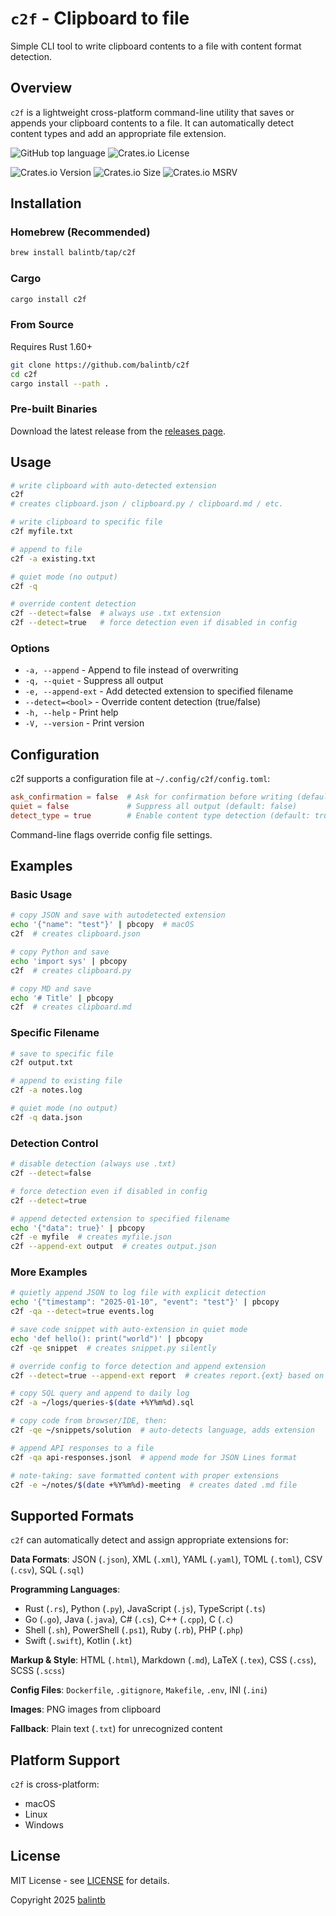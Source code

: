 # `c2f` - Clipboard to file

Simple CLI tool to write clipboard contents to a file with content format detection.

## Overview

`c2f` is a lightweight cross-platform command-line utility that saves or appends your clipboard contents to a file. It can automatically detect content types and add an appropriate file extension.

![GitHub top language](https://img.shields.io/github/languages/top/balintb/c2f)
![Crates.io License](https://img.shields.io/crates/l/c2f)

![Crates.io Version](https://img.shields.io/crates/v/c2f)
![Crates.io Size](https://img.shields.io/crates/size/c2f)
![Crates.io MSRV](https://img.shields.io/crates/msrv/c2f?logo=rust)

## Installation

### Homebrew (Recommended)

```bash
brew install balintb/tap/c2f
```

### Cargo

```bash
cargo install c2f
```

### From Source

Requires Rust 1.60+

```bash
git clone https://github.com/balintb/c2f
cd c2f
cargo install --path .
```

### Pre-built Binaries

Download the latest release from the [releases page](https://github.com/balintb/c2f/releases).

## Usage

```bash
# write clipboard with auto-detected extension
c2f
# creates clipboard.json / clipboard.py / clipboard.md / etc.

# write clipboard to specific file
c2f myfile.txt

# append to file
c2f -a existing.txt

# quiet mode (no output)
c2f -q

# override content detection
c2f --detect=false  # always use .txt extension
c2f --detect=true   # force detection even if disabled in config
```

### Options

- `-a, --append` - Append to file instead of overwriting
- `-q, --quiet` - Suppress all output
- `-e, --append-ext` - Add detected extension to specified filename
- `--detect=<bool>` - Override content detection (true/false)
- `-h, --help` - Print help
- `-V, --version` - Print version

## Configuration

c2f supports a configuration file at `~/.config/c2f/config.toml`:

```toml
ask_confirmation = false  # Ask for confirmation before writing (default: false)
quiet = false             # Suppress all output (default: false)
detect_type = true        # Enable content type detection (default: true)
```

Command-line flags override config file settings.

## Examples

### Basic Usage

```bash
# copy JSON and save with autodetected extension
echo '{"name": "test"}' | pbcopy  # macOS
c2f  # creates clipboard.json

# copy Python and save
echo 'import sys' | pbcopy
c2f  # creates clipboard.py

# copy MD and save
echo '# Title' | pbcopy
c2f  # creates clipboard.md
```

### Specific Filename

```bash
# save to specific file
c2f output.txt

# append to existing file
c2f -a notes.log

# quiet mode (no output)
c2f -q data.json
```

### Detection Control

```bash
# disable detection (always use .txt)
c2f --detect=false

# force detection even if disabled in config
c2f --detect=true

# append detected extension to specified filename
echo '{"data": true}' | pbcopy
c2f -e myfile  # creates myfile.json
c2f --append-ext output  # creates output.json
```

### More Examples

```bash
# quietly append JSON to log file with explicit detection
echo '{"timestamp": "2025-01-10", "event": "test"}' | pbcopy
c2f -qa --detect=true events.log

# save code snippet with auto-extension in quiet mode
echo 'def hello(): print("world")' | pbcopy
c2f -qe snippet  # creates snippet.py silently

# override config to force detection and append extension
c2f --detect=true --append-ext report  # creates report.{ext} based on content

# copy SQL query and append to daily log
c2f -a ~/logs/queries-$(date +%Y%m%d).sql

# copy code from browser/IDE, then:
c2f -qe ~/snippets/solution  # auto-detects language, adds extension

# append API responses to a file
c2f -qa api-responses.jsonl  # append mode for JSON Lines format

# note-taking: save formatted content with proper extensions
c2f -e ~/notes/$(date +%Y%m%d)-meeting  # creates dated .md file
```

## Supported Formats

`c2f` can automatically detect and assign appropriate extensions for:

**Data Formats**: JSON (`.json`), XML (`.xml`), YAML (`.yaml`), TOML (`.toml`), CSV (`.csv`), SQL (`.sql`)

**Programming Languages**:

- Rust (`.rs`), Python (`.py`), JavaScript (`.js`), TypeScript (`.ts`)
- Go (`.go`), Java (`.java`), C# (`.cs`), C++ (`.cpp`), C (`.c`)
- Shell (`.sh`), PowerShell (`.ps1`), Ruby (`.rb`), PHP (`.php`)
- Swift (`.swift`), Kotlin (`.kt`)

**Markup & Style**: HTML (`.html`), Markdown (`.md`), LaTeX (`.tex`), CSS (`.css`), SCSS (`.scss`)

**Config Files**: `Dockerfile`, `.gitignore`, `Makefile`, `.env`, INI (`.ini`)

**Images**: PNG images from clipboard

**Fallback**: Plain text (`.txt`) for unrecognized content

## Platform Support

`c2f` is cross-platform:

- macOS
- Linux
- Windows

## License

MIT License - see [LICENSE](LICENSE) for details.

Copyright 2025 [balintb](https://github.com/balintb)

